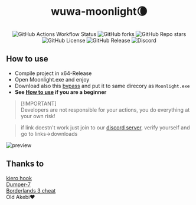 ﻿<div align="center">
<h1>wuwa-moonlight🌘</h1></br>
<img alt="GitHub Actions Workflow Status" src="https://img.shields.io/github/actions/workflow/status/chadlrnsn/wuwa-moonlight/msbuild.yml?branch=master">
<img alt="GitHub forks" src="https://img.shields.io/github/forks/chadlrnsn/wuwa-moonlight">
<img alt="GitHub Repo stars" src="https://img.shields.io/github/stars/chadlrnsn/wuwa-moonlight">
<img alt="GitHub License" src="https://img.shields.io/github/license/chadlrnsn/wuwa-moonlight">
<img alt="GitHub Release" src="https://img.shields.io/github/v/release/chadlrnsn/wuwa-moonlight">
<img alt="Discord" src="https://img.shields.io/discord/1246834050119893064?logo=discord">

</div>


## How to use
- Compile project in x64-Release
- Open Moonlight.exe and enjoy
- Download also this [bypass](https://cdn.discordapp.com/attachments/1250821466593689660/1250835850254614700/bypass.dll?ex=666c632a&is=666b11aa&hm=5bb4b9abbc2e2d5a80f73434b33eb730258ef7de6b1af02618f0a2ce5619f298& "this is pipsi's bypass") and put it to same direcory as `Moonlight.exe`
- **See [How to use](HowToUse.md) if you are a beginner**

> [!IMPORTANT]\
> Developers are not responsible for your actions, you do everything at your own risk!

> if link doestn't work just join to our [discord server](https://discord.gg/XyAeK3E9MW), verify yourself and go to links->downloads

![preview](https://i.imgur.com/z2rZc3Y.png)

## Thanks to
[kiero hook](https://github.com/rdbo/ImGui-DirectX-11-Kiero-Hook)</br>
[Dumper-7](https://github.com/Encryqed/Dumper-7)</br>
[Borderlands 3 cheat](https://github.com/Omega172/Borderlands-3-Cheat)</br>
Old Akebi❤️</br>